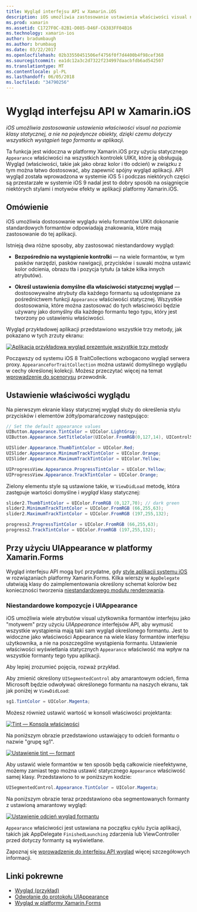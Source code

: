 ```yaml
---
title: Wygląd interfejsu API w Xamarin.iOS
description: iOS umożliwia zastosowanie ustawienia właściwości visual na poziomie klasy statycznej, a nie na pojedyncze obiekty, dzięki czemu dotyczy wszystkich wystąpień tego formantu w aplikacji.
ms.prod: xamarin
ms.assetid: C1727F0C-82B1-D085-D46F-C6383FF04B16
ms.technology: xamarin-ios
author: bradumbaugh
ms.author: brumbaug
ms.date: 03/22/2017
ms.openlocfilehash: 02b33550451506ef4756f0f7d4400b4f98cef368
ms.sourcegitcommit: ea1dc12a3c2d7322f234997daacbfdb6ad542507
ms.translationtype: MT
ms.contentlocale: pl-PL
ms.lasthandoff: 06/05/2018
ms.locfileid: "34790256"
---
```

# <a name="appearance-api-in-xamarinios"></a>Wygląd interfejsu API w Xamarin.iOS

_iOS umożliwia zastosowanie ustawienia właściwości visual na poziomie klasy statycznej, a nie na pojedyncze obiekty, dzięki czemu dotyczy wszystkich wystąpień tego formantu w aplikacji._

Ta funkcja jest widoczna w platformy Xamarin.iOS przy użyciu statycznego `Appearance` właściwości na wszystkich kontrolek UIKit, które ją obsługują. Wygląd (właściwości, takie jak jako obraz kolor i tło odcień) w związku z tym można łatwo dostosować, aby zapewnić spójny wygląd aplikacji. API wygląd została wprowadzona w systemie iOS 5 i podczas niektórych części są przestarzałe w systemie iOS 9 nadal jest to dobry sposób na osiągnięcie niektórych stylami i motywów efekty w aplikacji platformy Xamarin.iOS.

## <a name="overview"></a>Omówienie

iOS umożliwia dostosowanie wyglądu wielu formantów UIKit dokonanie standardowych formantów odpowiadają znakowania, które mają zastosowanie do tej aplikacji.

Istnieją dwa różne sposoby, aby zastosować niestandardowy wygląd:

- **Bezpośrednio na wystąpienie kontrolki** — na wiele formantów, w tym pasków narzędzi, pasków nawigacji, przycisków i suwaki można ustawić kolor odcienia, obrazu tła i pozycja tytułu (a także kilka innych atrybutów).

- **Określ ustawienia domyślne dla właściwości statycznej wygląd** — dostosowywalne atrybuty dla każdego formantu są udostępniane za pośrednictwem funkcji `Appearance` właściwości statycznej. Wszystkie dostosowania, które można zastosować do tych właściwości będzie używany jako domyślny dla każdego formantu tego typu, który jest tworzony po ustawieniu właściwości.

Wygląd przykładowej aplikacji przedstawiono wszystkie trzy metody, jak pokazano w tych zrzuty ekranu:

 [![](introduction-to-the-appearance-api-images/appearance01.png "Aplikacja przykładowa wygląd prezentuje wszystkie trzy metody")](introduction-to-the-appearance-api-images/appearance01.png#lightbox)

Począwszy od systemu iOS 8 TraitCollections wzbogacono wygląd serwera proxy.
 `AppearanceForTraitCollection` można ustawić domyślnego wyglądu w cechy określonej kolekcji. Możesz przeczytać więcej na temat [wprowadzenie do scenorysu](~/ios/user-interface/storyboards/unified-storyboards.md) przewodnik.


## <a name="setting-appearance-properties"></a>Ustawienie właściwości wyglądu

Na pierwszym ekranie klasy statycznej wygląd służy do określenia stylu przycisków i elementów żółty/pomarańczowy następująco:

```csharp
// Set the default appearance values
UIButton.Appearance.TintColor = UIColor.LightGray;
UIButton.Appearance.SetTitleColor(UIColor.FromRGB(0,127,14), UIControlState.Normal);

UISlider.Appearance.ThumbTintColor = UIColor.Red;
UISlider.Appearance.MinimumTrackTintColor = UIColor.Orange;
UISlider.Appearance.MaximumTrackTintColor = UIColor.Yellow;

UIProgressView.Appearance.ProgressTintColor = UIColor.Yellow;
UIProgressView.Appearance.TrackTintColor = UIColor.Orange;
```

Zielony elementu style są ustawione takie, w `ViewDidLoad` metodę, która zastępuje wartości domyślne i *wygląd* klasy statycznej:

```csharp
slider2.ThumbTintColor = UIColor.FromRGB (0,127,70); // dark green
slider2.MinimumTrackTintColor = UIColor.FromRGB (66,255,63);
slider2.MaximumTrackTintColor = UIColor.FromRGB (197,255,132);
```

```csharp
progress2.ProgressTintColor = UIColor.FromRGB (66,255,63);
progress2.TrackTintColor = UIColor.FromRGB (197,255,132);
```

## <a name="using-uiappearance-in-xamarinforms"></a>Przy użyciu UIAppearance w platformy Xamarin.Forms

Wygląd interfejsu API mogą być przydatne, gdy [style aplikacji systemu iOS](~/xamarin-forms/platform/ios/theme.md#uiappearance) w rozwiązaniach platformy Xamarin.Forms. Kilka wierszy w `AppDelegate` ułatwiają klasy do zaimplementowania określony schemat kolorów bez konieczności tworzenia [niestandardowego modułu renderowania](~/xamarin-forms/app-fundamentals/custom-renderer/index.md).


### <a name="custom-themes-and-uiappearance"></a>Niestandardowe kompozycje i UIAppearance

iOS umożliwia wiele atrybutów visual użytkownika formantów interfejsu jako "motywem" przy użyciu *UIAppearance* interfejsów API, aby wymusić wszystkie wystąpienia mają taki sam wygląd określonego formantu. Jest to widoczne jako właściwości Appearance na wiele klasy formantów interfejsu użytkownika, a nie na poszczególne wystąpienia formantu. Ustawienie właściwości wyświetlania statycznych `Appearance` właściwość ma wpływ na wszystkie formanty tego typu aplikacji.

Aby lepiej zrozumieć pojęcia, rozważ przykład.

Aby zmienić określony `UISegmentedControl` aby amarantowym odcień, firma Microsoft będzie odwoływać określonego formantu na naszych ekranu, tak jak poniżej w `ViewDidLoad`:

```csharp
sg1.TintColor = UIColor.Magenta;
```

Możesz również ustawić wartość w konsoli właściwości projektanta: 

[![](introduction-to-the-appearance-api-images/propertiespadtint.png "Tint — Konsola właściwości")](introduction-to-the-appearance-api-images/propertiespadtint.png#lightbox)

Na poniższym obrazie przedstawiono ustawiający to odcień formantu o nazwie "grupę sg1".

 [![](introduction-to-the-appearance-api-images/image53.png "Ustawienie tint — formant")](introduction-to-the-appearance-api-images/image53.png#lightbox)

Aby ustawić wiele formantów w ten sposób będą całkowicie nieefektywne, możemy zamiast tego można ustawić statycznego `Appearance` właściwość samej klasy. Przedstawiono to w poniższym kodzie:

```csharp
UISegmentedControl.Appearance.TintColor = UIColor.Magenta;
```

Na poniższym obrazie teraz przedstawiono oba segmentowanych formanty z ustawioną amarantowy wygląd:

 [![](introduction-to-the-appearance-api-images/image54.png "Ustawienie odcień wygląd formantu")](introduction-to-the-appearance-api-images/image54.png#lightbox)

`Appearance` właściwości jest ustawiana na początku cyklu życia aplikacji, takich jak AppDelegate `FinishedLaunching` zdarzenia lub ViewController przed dotyczy formanty są wyświetlane.


Zapoznaj się [wprowadzenie do interfejsu API wygląd](~/ios/user-interface/ios-ui/introduction-to-the-appearance-api.md) więcej szczegółowych informacji.


## <a name="related-links"></a>Linki pokrewne

- [Wygląd (przykład)](https://developer.xamarin.com/samples/monotouch/IntroToAppearance/)
- [Odwołanie do protokołu UIAppearance](https://developer.apple.com/library/ios/documentation/UIKit/Reference/UIAppearance_Protocol/)
- [Wygląd w platformy Xamarin.Forms](~/xamarin-forms/platform/ios/theme.md#uiappearance)
